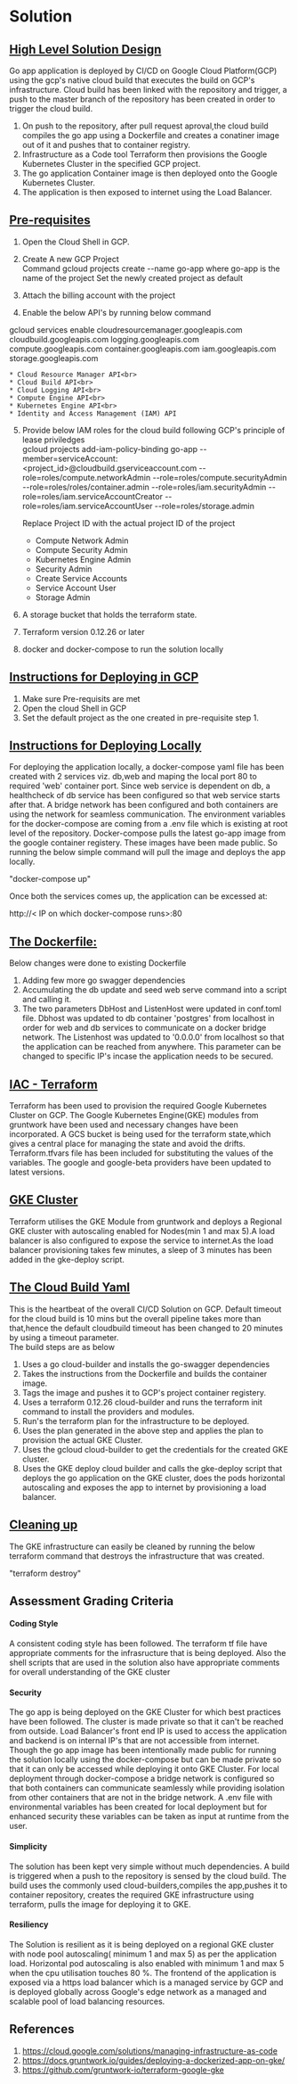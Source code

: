 # Solution

## <u>High Level Solution Design</u>
 Go app application is deployed by CI/CD on Google Cloud Platform(GCP) using the gcp's native cloud build that executes the build on GCP's infrastructure. Cloud build has been linked with the repository and trigger, a push to the master branch of the repository has been created in order to trigger the cloud build.
 
 1. On push to the repository, after pull request aproval,the cloud build compiles the go app using a Dockerfile and creates a conatiner image out of it and pushes that to container registry. 
 2. Infrastructure as a Code tool Terraform then provisions the Google Kubernetes Cluster in the specified GCP project.
 3. The go application Container image is then deployed onto the Google Kubernetes Cluster.
 4. The application is then exposed to internet using the Load Balancer.

## <u>Pre-requisites</u>
1. Open the Cloud Shell in GCP.

2.  Create A new GCP Project <br>
    Command
    gcloud projects create --name go-app
       where go-app is the name of the project
       Set the newly created project as default
3.  Attach the billing account with the project
4.  Enable the below API's by running below command
 
  gcloud services enable cloudresourcemanager.googleapis.com cloudbuild.googleapis.com logging.googleapis.com compute.googleapis.com container.googleapis.com iam.googleapis.com storage.googleapis.com

    * Cloud Resource Manager API<br>
    * Cloud Build API<br>
    * Cloud Logging API<br>
    * Compute Engine API<br>
    * Kubernetes Engine API<br>
    * Identity and Access Management (IAM) API	

5. Provide below IAM roles for the cloud build following GCP's principle of lease priviledges<br>
   gcloud projects add-iam-policy-binding go-app --member=serviceAccount:<project_id>@cloudbuild.gserviceaccount.com --role=roles/compute.networkAdmin --role=roles/compute.securityAdmin --role=roles/roles/container.admin --role=roles/iam.securityAdmin --role=roles/iam.serviceAccountCreator --role=roles/iam.serviceAccountUser --role=roles/storage.admin
   
   Replace Project ID with the actual project ID of the project

    * Compute Network Admin
    * Compute Security Admin
    * Kubernetes Engine Admin
    * Security Admin
    * Create Service Accounts
    * Service Account User
    * Storage Admin

6. A storage bucket that holds the terraform state.

7. Terraform version 0.12.26 or later

8. docker and docker-compose to run the solution locally

## <u>Instructions for Deploying in GCP </u>

1. Make sure Pre-requisits are met
2. Open the cloud Shell in GCP
3. Set the default project as the one created in pre-requisite step 1.




 ## <u>Instructions for Deploying Locally</u>
 For deploying the application locally, a docker-compose yaml file has been created with 2 services viz. db,web and maping  the local port 80 to required 'web' container port. Since web service is dependent on db, a healthcheck of db service has been configured so that web service starts after that. A bridge network has been configured and both containers are using the network for seamless communication. The environment variables for the docker-compose are coming from a .env file which is existing at root level of the repository. Docker-compose pulls the latest go-app image from the google container registery. These images have been made public. So running the below simple command will pull the image and deploys the app locally.

 "docker-compose up"

 Once both the services comes up, the application can be excessed at:

 http://< IP on which docker-compose runs>:80
  

  ## <u> The Dockerfile:</u>
  Below changes were done to existing Dockerfile<br>
  1. Adding few more go swagger dependencies
  2. Accumulating the db update and seed web serve command into a script and calling it.
  3. The two parameters DbHost and ListenHost were updated in conf.toml file. Dbhost was updated to db container 'postgres' from localhost in order for web and db services to communicate on a docker bridge network. The Listenhost was updated to '0.0.0.0' from localhost so that the application can be reached from anywhere. This parameter can be changed to specific IP's incase the application needs to be secured.

  ## <u>IAC - Terraform</u>

  Terraform has been used to provision the required Google Kubernetes Cluster on GCP. The Google Kubernetes Engine(GKE) modules from gruntwork have been used and necessary changes have been incorporated. A GCS bucket is being used for the terraform state,which gives a central place for managing the state and avoid the drifts. Terraform.tfvars file has been included for substituting the values of the variables. The google and google-beta providers have been updated to latest versions.

  ## <u>GKE Cluster</u>
  Terraform utilises the GKE Module from gruntwork and deploys a Regional GKE cluster with autoscaling enabled for Nodes(min 1 and max 5).A load balancer is also configured to expose the service to internet.As the load balancer provisioning takes few minutes, a sleep of 3 minutes has been added in the gke-deploy script.

  ## <u>The Cloud Build Yaml</u>
  This is the heartbeat of the overall CI/CD Solution on GCP. Default timeout for the cloud build is 10 mins but the overall pipeline takes more than that,hence the default cloudbuild timeout has been changed to 20 minutes  by using a timeout parameter.<br>
   The build steps are as below<br>
  1. Uses a go cloud-builder and installs the go-swagger dependencies
  2. Takes the instructions from the Dockerfile and builds the container image.
  3. Tags the image and pushes it to GCP's project container registery.
  4. Uses a terraform 0.12.26 cloud-builder and runs the terraform init command to install the providers and modules.
  5. Run's the terraform plan for the infrastructure to be deployed.
  6. Uses the plan generated in the above step and applies the plan to provision the actual GKE Cluster.
  7. Uses the gcloud cloud-builder to get the credentials for the created GKE cluster.
  8. Uses the GKE deploy cloud builder and calls the gke-deploy script that deploys the go application on the GKE cluster, does the pods horizontal autoscaling and exposes the app to internet by provisioning a load balancer.

  ## <u>Cleaning up</u>

  The GKE infrastructure can easily be cleaned by running the below terraform command that destroys the infrastructure that was created.

  "terraform destroy"

  

  ## Assessment Grading Criteria


#### Coding Style

A consistent coding style has been followed. The terraform tf file have appropriate comments for the infrasructure that is being deployed. Also the shell scripts that are used in the solution also have appropriate comments for overall understanding of the GKE cluster
#### Security

The go app is being deployed on the GKE Cluster for which best practices have been followed. The cluster is made private so that it can't be reached from outside. Load Balancer's front end IP is used to access the application and backend is on internal IP's that are not accessible from internet. Though the go app image has been intentionally made public for running the solution locally using the docker-compose but can be made private so that it can only be accessed while deploying it onto GKE Cluster. For local deployment through docker-compose a bridge network is configured so that both containers can communicate seamlessly while providing isolation from other containers that are not in the bridge network. A .env file with environmental variables has been created for local deployment but for enhanced security these variables can be taken as input at runtime from the user.

#### Simplicity

The solution has been kept very simple without much dependencies. A build is triggered when a push to the repository is sensed by the cloud build. The build uses the commonly used cloud-builders,compiles the app,pushes it to container repository, creates the required GKE infrastructure using terraform, pulls the image for deploying it to GKE.

#### Resiliency

The Solution is resilient as it is being deployed on a regional GKE cluster with node pool autoscaling(  minimum 1  and max 5) as per the application load. Horizontal pod autoscaling is also enabled with minimum 1 and max 5 when the cpu utilisation touches 80 %. The frontend of the application is exposed via a https load balancer which is a managed service by GCP and is deployed globally across Google's edge network as a managed and scalable pool of load balancing resources.

## References
  1. https://cloud.google.com/solutions/managing-infrastructure-as-code
  2. https://docs.gruntwork.io/guides/deploying-a-dockerized-app-on-gke/
  3. https://github.com/gruntwork-io/terraform-google-gke